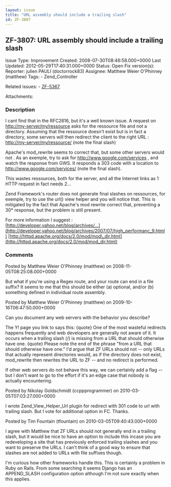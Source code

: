 ```yaml
---
layout: issue
title: "URL assembly should include a trailing slash"
id: ZF-3807
---
```


ZF-3807: URL assembly should include a trailing slash
-----------------------------------------------------

 Issue Type: Improvement Created: 2008-07-30T08:46:58.000+0000 Last Updated: 2012-05-29T17:40:31.000+0000 Status: Open Fix version(s): 
 Reporter:  julien PAULI (doctorrock83)  Assignee:  Matthew Weier O'Phinney (matthew)  Tags: - Zend\_Controller
 
 Related issues: - [ZF-5367](/issues/browse/ZF-5367)
 
 Attachments: 
### Description

I cant find that in the RFC2616, but it's a well known issue. A request on <http://my-server/my/ressource> asks for the ressource file and not a directory. Assuming that the ressource doesn't exist but is in fact a directory, some servers will then redirect the client to the right URL : <http://my-server/my/ressource/> (note the final slash)

Apache's mod\_rewrite seems to correct that, but some other servers would not . As an exemple, try to ask for <http://www.google.com/services> , and watch the response from GWS. It responds a 303 code with a location to <http://www.google.com/services/> (note the final slash).

This wastes ressources, both for the server, and all the Internet links as 1 HTTP request in fact needs 2...

Zend Framework's router does not generate final slashes on ressources, for exemple, try to use the url() view helper and you will notice that. This is mitigated by the fact that Apache's mod rewrite correct that, preventing a 30\* response, but the problem is still present.

For more information I suggest : [http://developer.yahoo.net/blog/archives/…](http://developer.yahoo.net/blog/archives/2007/07/high_performanc_9.html) [http://httpd.apache.org/docs/2.0/mod/mod\_dir.html](http://httpd.apache.org/docs/2.0/mod/mod_dir.html)

 

 

### Comments

Posted by Matthew Weier O'Phinney (matthew) on 2008-11-05T08:25:08.000+0000

But what if you're using a Regex route, and your route can end in a file suffix? It seems to me that this should be either (a) optional, and/or (b) something defined in individual route assembly.

 

 

Posted by Matthew Weier O'Phinney (matthew) on 2009-10-16T06:47:50.000+0000

Can you document any web servers with the behavior you describe?

The Y! page you link to says this: {quote} One of the most wasteful redirects happens frequently and web developers are generally not aware of it. It occurs when a trailing slash (/) is missing from a URL that should otherwise have one. {quote} Please note the end of the phrase "from a URL that should otherwise have one." I'd argue that ZF URLs should not -- only URLs that actually represent directories would, as if the directory does not exist, mod\_rewrite then rewrites the URL to ZF -- and no redirect is performed.

If other web servers do not behave this way, we can certainly add a flag -- but I don't want to go to the effort if it's an edge case that nobody is actually encountering.

 

 

Posted by Nikolay Goldschmidt (ccppprogrammer) on 2010-03-05T07:03:27.000+0000

I wrote Zend\_View\_Helper\_Url plugin for redirect with 301 code to url with trailing slash. But I vote for additional option in FC. Thanks.

 

 

Posted by Tim Fountain (tfountain) on 2010-03-05T09:40:43.000+0000

I agree with Matthew that ZF URLs should not generally end in a trailing slash, but it would be nice to have an option to include this incase you are redeveloping a site that has previously enforced trailing slashes and you want to preserve the URLs. I can't think of a good way to ensure that slashes are not added to URLs with file suffixes though.

I'm curious how other frameworks handle this. This is certainly a problem in Ruby on Rails. From some searching it seems Django has an APPEND\_SLASH configuration option although I'm not sure exactly when this applies.

 

 